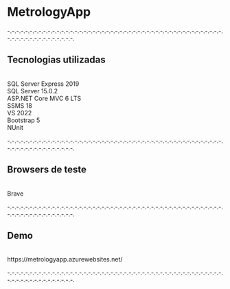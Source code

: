 # MetrologyApp

-.-.-.-.-.-.-.-.-.-.-.-.-.-.-.-.-.-.-.-.-.-.-.-.-.-.-.-.-.-.-.-.-.-.-.-.-.-.-.-.-.-.-.-.-.-.-.-.-.-.-.-.-.-.-.-.-.-.-.-.-.-.-.

<h2>Tecnologias utilizadas</h2> <br />
SQL Server Express 2019 <br />
SQL Server 15.0.2 <br />
ASP.NET Core MVC 6 LTS <br />
SSMS 18 <br />
VS 2022 <br />
Bootstrap 5 <br />
NUnit <br />

-.-.-.-.-.-.-.-.-.-.-.-.-.-.-.-.-.-.-.-.-.-.-.-.-.-.-.-.-.-.-.-.-.-.-.-.-.-.-.-.-.-.-.-.-.-.-.-.-.-.-.-.-.-.-.-.-.-.-.-.-.-.-.

<h2>Browsers de teste</h2> <br />
Brave

-.-.-.-.-.-.-.-.-.-.-.-.-.-.-.-.-.-.-.-.-.-.-.-.-.-.-.-.-.-.-.-.-.-.-.-.-.-.-.-.-.-.-.-.-.-.-.-.-.-.-.-.-.-.-.-.-.-.-.-.-.-.-.

<h2>Demo</h2> <br />
https://metrologyapp.azurewebsites.net/

-.-.-.-.-.-.-.-.-.-.-.-.-.-.-.-.-.-.-.-.-.-.-.-.-.-.-.-.-.-.-.-.-.-.-.-.-.-.-.-.-.-.-.-.-.-.-.-.-.-.-.-.-.-.-.-.-.-.-.-.-.-.-.
